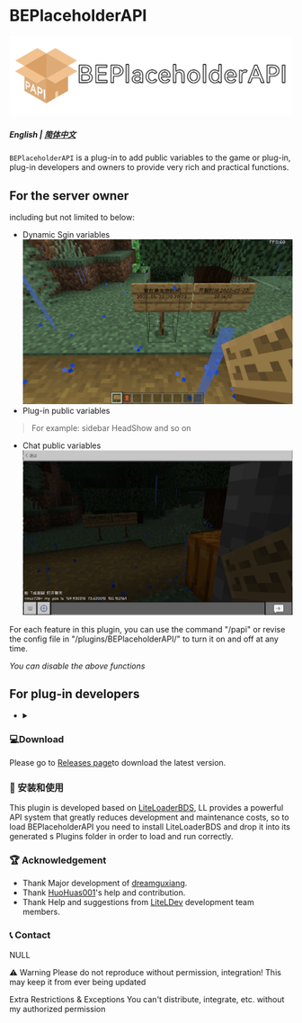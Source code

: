 # BEPlaceholderAPI
<img src="Docs/images/logo_long.png">

##### English | [简体中文](README_zh.md)
`BEPlaceholderAPI` is a plug-in to add public variables to the game or plug-in, plug-in developers and owners to provide very rich and practical functions.

## For the server owner
including but not limited to below:
- Dynamic Sgin variables
![](Docs/images/sgin.gif)
- Plug-in public variables
> For example: sidebar HeadShow and so on
- Chat public variables
![](Docs/images/chat.png)

For each feature in this plugin, you can use the command "/papi" or revise the config file in "/plugins/BEPlaceholderAPI/" to turn it on and off at any time.

*You can disable the above functions*

## For plug-in developers
- <details><summary>
    </summary>Script plug-in fast access API
    <span>Js language API</span>
    <img src="Docs/images/jslib.png">
    <span>Lua language API</span>
    <img src="Docs/images/lualib.png">
    </details>


### 💻Download
Please go to [Releases page](https://github.com/dreamguxiang/BEPlaceholderAPI/releases)to download the latest version.

### 🎯 安装和使用

This plugin is developed based on [LiteLoaderBDS](https://github.com/LiteLDev/LiteLoaderBDS), LL provides a powerful API system that greatly reduces development and maintenance costs, so to load BEPlaceholderAPI you need to install LiteLoaderBDS and drop it into its generated s Plugins folder in order to load and run correctly.

### 🏆 Acknowledgement

- Thank Major development of [dreamguxiang](https://github.com/dreamguxiang).
- Thank [HuoHuas001](https://github.com/HuoHuas001)'s help and contribution.
- Thank Help and suggestions from [LiteLDev](https://github.com/LiteLDev) development team members.

### 📞 Contact

NULL

⚠️ Warning
Please do not reproduce without permission, integration! This may keep it from ever being updated

Extra Restrictions & Exceptions
You can't distribute, integrate, etc. without my authorized permission